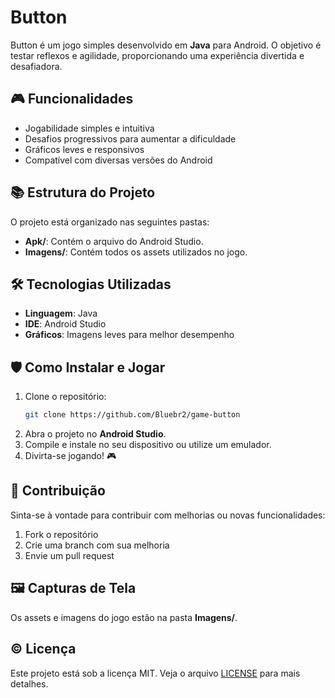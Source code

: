 # Button

Button é um jogo simples desenvolvido em **Java** para Android. O objetivo é testar reflexos e agilidade, proporcionando uma experiência divertida e desafiadora.

## 🎮 Funcionalidades
- Jogabilidade simples e intuitiva
- Desafios progressivos para aumentar a dificuldade
- Gráficos leves e responsivos
- Compatível com diversas versões do Android

## 📚 Estrutura do Projeto
O projeto está organizado nas seguintes pastas:

- **Apk/**: Contém o arquivo do Android Studio.
- **Imagens/**: Contém todos os assets utilizados no jogo.

## 🛠️ Tecnologias Utilizadas
- **Linguagem**: Java
- **IDE**: Android Studio
- **Gráficos**: Imagens leves para melhor desempenho

## 🛡️ Como Instalar e Jogar
1. Clone o repositório:
   ```bash
   git clone https://github.com/Bluebr2/game-button
   ```
2. Abra o projeto no **Android Studio**.
3. Compile e instale no seu dispositivo ou utilize um emulador.
4. Divirta-se jogando! 🎮

## 📝 Contribuição
Sinta-se à vontade para contribuir com melhorias ou novas funcionalidades:
1. Fork o repositório
2. Crie uma branch com sua melhoria
3. Envie um pull request

## 🖼️ Capturas de Tela
Os assets e imagens do jogo estão na pasta **Imagens/**.

## © Licença
Este projeto está sob a licença MIT. Veja o arquivo [LICENSE](LICENSE) para mais detalhes.

